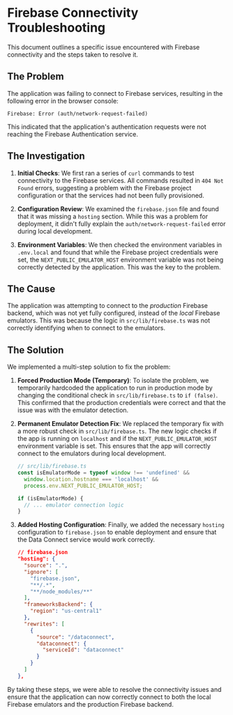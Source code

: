 # Firebase Connectivity Troubleshooting

This document outlines a specific issue encountered with Firebase connectivity and the steps taken to resolve it.

## The Problem

The application was failing to connect to Firebase services, resulting in the following error in the browser console:

```
Firebase: Error (auth/network-request-failed)
```

This indicated that the application's authentication requests were not reaching the Firebase Authentication service.

## The Investigation

1.  **Initial Checks**: We first ran a series of `curl` commands to test connectivity to the Firebase services. All commands resulted in `404 Not Found` errors, suggesting a problem with the Firebase project configuration or that the services had not been fully provisioned.

2.  **Configuration Review**: We examined the `firebase.json` file and found that it was missing a `hosting` section. While this was a problem for deployment, it didn't fully explain the `auth/network-request-failed` error during local development.

3.  **Environment Variables**: We then checked the environment variables in `.env.local` and found that while the Firebase project credentials were set, the `NEXT_PUBLIC_EMULATOR_HOST` environment variable was not being correctly detected by the application. This was the key to the problem.

## The Cause

The application was attempting to connect to the *production* Firebase backend, which was not yet fully configured, instead of the *local* Firebase emulators. This was because the logic in `src/lib/firebase.ts` was not correctly identifying when to connect to the emulators.

## The Solution

We implemented a multi-step solution to fix the problem:

1.  **Forced Production Mode (Temporary)**: To isolate the problem, we temporarily hardcoded the application to run in production mode by changing the conditional check in `src/lib/firebase.ts` to `if (false)`. This confirmed that the production credentials were correct and that the issue was with the emulator detection.

2.  **Permanent Emulator Detection Fix**: We replaced the temporary fix with a more robust check in `src/lib/firebase.ts`. The new logic checks if the app is running on `localhost` and if the `NEXT_PUBLIC_EMULATOR_HOST` environment variable is set. This ensures that the app will correctly connect to the emulators during local development.

    ```typescript
    // src/lib/firebase.ts
    const isEmulatorMode = typeof window !== 'undefined' &&
      window.location.hostname === 'localhost' &&
      process.env.NEXT_PUBLIC_EMULATOR_HOST;

    if (isEmulatorMode) {
      // ... emulator connection logic
    }
    ```

3.  **Added Hosting Configuration**: Finally, we added the necessary `hosting` configuration to `firebase.json` to enable deployment and ensure that the Data Connect service would work correctly.

    ```json
    // firebase.json
    "hosting": {
      "source": ".",
      "ignore": [
        "firebase.json",
        "**/.*",
        "**/node_modules/**"
      ],
      "frameworksBackend": {
        "region": "us-central1"
      },
      "rewrites": [
        {
          "source": "/dataconnect",
          "dataconnect": {
            "serviceId": "dataconnect"
          }
        }
      ]
    },
    ```

By taking these steps, we were able to resolve the connectivity issues and ensure that the application can now correctly connect to both the local Firebase emulators and the production Firebase backend.
